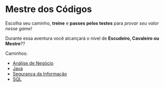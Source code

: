 
# Mestre dos Códigos

Escolha seu caminho, **treine** e **passes pelos testes** para *provar seu valor nesse game!*

Durante essa aventura você alcançará o nível de **Escudeiro, Cavaleiro ou Mestre**??

Caminhos:

* [Análise de Negócio](analise-negocio)
* [Java](java)
* [Segurança da Informação](seguranca-informacao)
* [SQL](sql)
